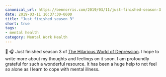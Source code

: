 ```yaml
---
canonical_url: https://bennorris.com/2019/03/11/just-finished-season-3
date: 2019-03-11 16:37:30-0600
title: "Just finished season 3"
short: true
tags:
- mental health
category: Mental Work Health
---
```


💮 🎧 Just finished season 3 of [The Hilarious World of Depression](http://hilariousworld.org). I hope to write more about my thoughts and feelings on it soon. I am profoundly grateful for such a wonderful resource. It has been a huge help to not feel so alone as I learn to cope with mental illness.